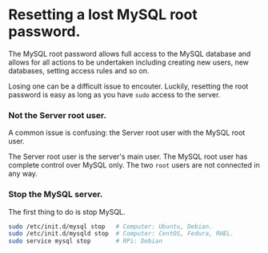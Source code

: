 Resetting a lost MySQL root password.
=========================================

The MySQL root password allows full access to the MySQL database and allows for all actions to be undertaken including creating
new users, new databases, setting access rules and so on.

Losing one can be a difficult issue to encouter. Luckily, resetting the root password is easy as long as you have `sudo` access to the server.

### Not the Server root user.

A common issue is confusing: the Server root user with the MySQL root user.

The Server root user is the server's main user. The MySQL root user has complete control over MySQL only.
The two `root` users are not connected in any way.

### Stop the MySQL server.

The first thing to do is stop MySQL.

```bash
sudo /etc/init.d/mysql stop   # Computer: Ubuntu, Debian.
sudo /etc/init.d/mysqld stop  # Computer: CentOS, Fedura, RHEL.
sudo service mysql stop       # RPi: Debian
```
